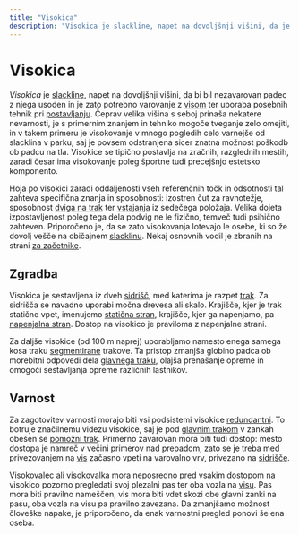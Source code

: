 ```yaml
---
title: "Visokica"
description: "Visokica je slackline, napet na dovoljšnji višini, da je potrebno varovanje z visom ter uporaba posebnih tehnik pri postavljanju."
---
```


# Visokica

_Visokica_ je [slackline](slackline), napet na dovoljšnji višini, da bi bil nezavarovan padec z njega usoden in je zato potrebno varovanje z [visom](vis) ter uporaba posebnih tehnik pri [postavljanju](postavljanje). Čeprav velika višina s seboj prinaša nekatere nevarnosti, je s primernim znanjem in tehniko mogoče tveganje zelo omejiti, in v takem primeru je visokovanje v mnogo pogledih celo varnejše od slacklina v parku, saj je povsem odstranjena sicer znatna možnost poškodb ob padcu na tla. Visokice se tipično postavlja na zračnih, razglednih mestih, zaradi česar ima visokovanje poleg športne tudi precejšnjo estetsko komponento.

Hoja po visokici zaradi oddaljenosti vseh referenčnih točk in odsotnosti tal zahteva specifična znanja in sposobnosti: izostren čut za ravnotežje, sposobnost [dviga na trak](dvig-na-trak) ter [vstajanja](vstajanje) iz sedečega položaja. Velika dojeta izpostavljenost poleg tega dela podvig ne le fizično, temveč tudi psihično zahteven. Priporočeno je, da se zato visokovanja lotevajo le osebe, ki so že dovolj vešče na običajnem [slacklinu](slackline). Nekaj osnovnih vodil je zbranih na strani [za začetnike](/za-zacetnike/).

## Zgradba

Visokica je sestavljena iz dveh [sidrišč](sidrisce), med katerima je razpet [trak](trak). Za sidrišča se navadno uporabi močna drevesa ali skalo. Krajišče, kjer je trak statično vpet, imenujemo [statična stran](staticna-stran), krajišče, kjer ga napenjamo, pa [napenjalna stran](napenjalna-stran). Dostop na visokico je praviloma z napenjalne strani.

Za daljše visokice (od 100 m naprej) uporabljamo namesto enega samega kosa traku [segmentirane](segmentiranje) trakove. Ta pristop zmanjša globino padca ob morebitni odpovedi dela [glavnega traku](glavni-trak), olajša prenašanje opreme in omogoči sestavljanja opreme različnih lastnikov.

## Varnost

Za zagotovitev varnosti morajo biti vsi podsistemi visokice [redundantni](redundanca). To botruje značilnemu videzu visokice, saj je pod [glavnim trakom](glavni-trak) v zankah obešen še [pomožni trak](pomozni-trak). Primerno zavarovan mora biti tudi dostop: mesto dostopa je namreč v večini primerov nad prepadom, zato se je treba med privezovanjem na [vis](vis) začasno vpeti na varovalno vrv, privezano na [sidrišče](sidrisce).

Visokovalec ali visokovalka mora neposredno pred vsakim dostopom na visokico pozorno pregledati svoj plezalni pas ter oba vozla na [visu](vis). Pas mora biti pravilno nameščen, vis mora biti vdet skozi obe glavni zanki na pasu, oba vozla na visu pa pravilno zavezana. Da zmanjšamo možnost človeške napake, je priporočeno, da enak varnostni pregled ponovi še ena oseba.
